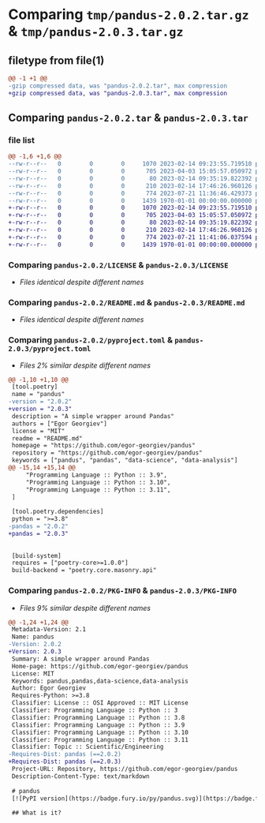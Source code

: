# Comparing `tmp/pandus-2.0.2.tar.gz` & `tmp/pandus-2.0.3.tar.gz`

## filetype from file(1)

```diff
@@ -1 +1 @@
-gzip compressed data, was "pandus-2.0.2.tar", max compression
+gzip compressed data, was "pandus-2.0.3.tar", max compression
```

## Comparing `pandus-2.0.2.tar` & `pandus-2.0.3.tar`

### file list

```diff
@@ -1,6 +1,6 @@
--rw-r--r--   0        0        0     1070 2023-02-14 09:23:55.719510 pandus-2.0.2/LICENSE
--rw-r--r--   0        0        0      705 2023-04-03 15:05:57.050972 pandus-2.0.2/README.md
--rw-r--r--   0        0        0       80 2023-02-14 09:35:19.822392 pandus-2.0.2/pandus/__init__.py
--rw-r--r--   0        0        0      210 2023-02-14 17:46:26.960126 pandus-2.0.2/pandus/pandus.py
--rw-r--r--   0        0        0      774 2023-07-21 11:36:46.429373 pandus-2.0.2/pyproject.toml
--rw-r--r--   0        0        0     1439 1970-01-01 00:00:00.000000 pandus-2.0.2/PKG-INFO
+-rw-r--r--   0        0        0     1070 2023-02-14 09:23:55.719510 pandus-2.0.3/LICENSE
+-rw-r--r--   0        0        0      705 2023-04-03 15:05:57.050972 pandus-2.0.3/README.md
+-rw-r--r--   0        0        0       80 2023-02-14 09:35:19.822392 pandus-2.0.3/pandus/__init__.py
+-rw-r--r--   0        0        0      210 2023-02-14 17:46:26.960126 pandus-2.0.3/pandus/pandus.py
+-rw-r--r--   0        0        0      774 2023-07-21 11:41:06.037594 pandus-2.0.3/pyproject.toml
+-rw-r--r--   0        0        0     1439 1970-01-01 00:00:00.000000 pandus-2.0.3/PKG-INFO
```

### Comparing `pandus-2.0.2/LICENSE` & `pandus-2.0.3/LICENSE`

 * *Files identical despite different names*

### Comparing `pandus-2.0.2/README.md` & `pandus-2.0.3/README.md`

 * *Files identical despite different names*

### Comparing `pandus-2.0.2/pyproject.toml` & `pandus-2.0.3/pyproject.toml`

 * *Files 2% similar despite different names*

```diff
@@ -1,10 +1,10 @@
 [tool.poetry]
 name = "pandus"
-version = "2.0.2"
+version = "2.0.3"
 description = "A simple wrapper around Pandas"
 authors = ["Egor Georgiev"]
 license = "MIT"
 readme = "README.md"
 homepage = "https://github.com/egor-georgiev/pandus"
 repository = "https://github.com/egor-georgiev/pandus"
 keywords = ["pandus", "pandas", "data-science", "data-analysis"]
@@ -15,14 +15,14 @@
     "Programming Language :: Python :: 3.9",
     "Programming Language :: Python :: 3.10",
     "Programming Language :: Python :: 3.11",
 ]
 
 [tool.poetry.dependencies]
 python = ">=3.8"
-pandas = "2.0.2"
+pandas = "2.0.3"
 
 
 [build-system]
 requires = ["poetry-core>=1.0.0"]
 build-backend = "poetry.core.masonry.api"
```

### Comparing `pandus-2.0.2/PKG-INFO` & `pandus-2.0.3/PKG-INFO`

 * *Files 9% similar despite different names*

```diff
@@ -1,24 +1,24 @@
 Metadata-Version: 2.1
 Name: pandus
-Version: 2.0.2
+Version: 2.0.3
 Summary: A simple wrapper around Pandas
 Home-page: https://github.com/egor-georgiev/pandus
 License: MIT
 Keywords: pandus,pandas,data-science,data-analysis
 Author: Egor Georgiev
 Requires-Python: >=3.8
 Classifier: License :: OSI Approved :: MIT License
 Classifier: Programming Language :: Python :: 3
 Classifier: Programming Language :: Python :: 3.8
 Classifier: Programming Language :: Python :: 3.9
 Classifier: Programming Language :: Python :: 3.10
 Classifier: Programming Language :: Python :: 3.11
 Classifier: Topic :: Scientific/Engineering
-Requires-Dist: pandas (==2.0.2)
+Requires-Dist: pandas (==2.0.3)
 Project-URL: Repository, https://github.com/egor-georgiev/pandus
 Description-Content-Type: text/markdown
 
 # pandus
 [![PyPI version](https://badge.fury.io/py/pandus.svg)](https://badge.fury.io/py/pandus)
 
 ## What is it?
```

